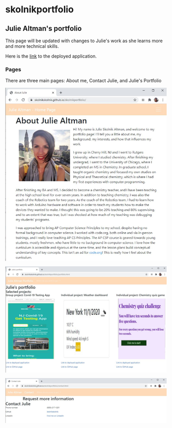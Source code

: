 # skolnikportfolio

## Julie Altman's portfolio

This page will be updated with changes to Julie's work as she learns more and more technical skills. 

Here is the [link](https://skolnikskolnik.github.io/skolnikportfolio/) to the deployed application. 

### Pages
There are three main pages: About me, Contact Julie, and Julie's Portfolio

![Welcome page](./welcome.JPG)

![Portfolio](./portfolio.JPG)

![Contact](./contact.JPG)






